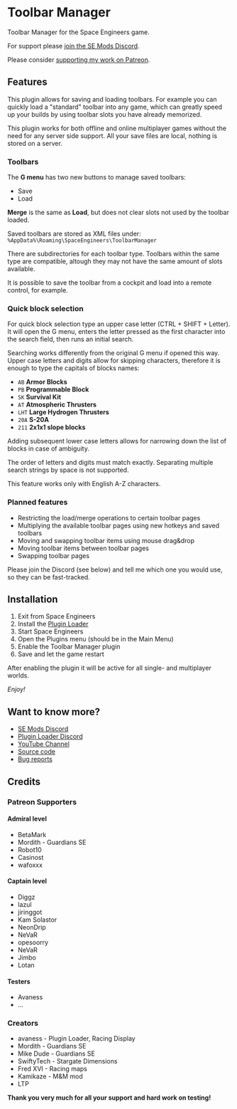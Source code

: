 # Toolbar Manager

Toolbar Manager for the Space Engineers game.

For support please [join the SE Mods Discord](https://discord.gg/PYPFPGf3Ca).

Please consider [supporting my work on Patreon](https://www.patreon.com/semods).

## Features

This plugin allows for saving and loading toolbars. For example you can 
quickly load a "standard" toolbar into any game, which can greatly speed
up your builds by using toolbar slots you have already memorized.

This plugin works for both offline and online multiplayer games without
the need for any server side support. All your save files are local, 
nothing is stored on a server.

### Toolbars

The **G menu** has two new buttons to manage saved toolbars:
- Save
- Load

**Merge** is the same as **Load**, but does not clear slots not used by the toolbar loaded.

Saved toolbars are stored as XML files under: `%AppData%\Roaming\SpaceEngineers\ToolbarManager`

There are subdirectories for each toolbar type. Toolbars within the same type are compatible,
altough they may not have the same amount of slots available.

It is possible to save the toolbar from a cockpit and load into a remote control, for example.

### Quick block selection

For quick block selection type an upper case letter (CTRL + SHIFT + Letter).
It will open the G menu, enters the letter pressed as the first
character into the search field, then runs an initial search.

Searching works differently from the original G menu if opened this way.
Upper case letters and digits allow for skipping characters, 
therefore it is enough to type the capitals of blocks names:

- `AB` **Armor Blocks**
- `PB` **Programmable Block**
- `SK` **Survival Kit**
- `AT` **Atmospheric Thrusters**
- `LHT` **Large Hydrogen Thrusters**
- `20A` **S-20A**
- `211` **2x1x1 slope blocks**

Adding subsequent lower case letters allows for narrowing down
the list of blocks in case of ambiguity. 

The order of letters and digits must match exactly.
Separating multiple search strings by space is not supported.

This feature works only with English A-Z characters.

### Planned features
- Restricting the load/merge operations to certain toolbar pages
- Multiplying the available toolbar pages using new hotkeys and saved toolbars
- Moving and swapping toolbar items using mouse drag&drop
- Moving toolbar items between toolbar pages
- Swapping toolbar pages

Please join the Discord (see below) and tell me which one you would use, 
so they can be fast-tracked.  

## Installation
1. Exit from Space Engineers
2. Install the [Plugin Loader](https://steamcommunity.com/sharedfiles/filedetails/?id=2407984968)
3. Start Space Engineers
4. Open the Plugins menu (should be in the Main Menu)
5. Enable the Toolbar Manager plugin
6. Save and let the game restart

After enabling the plugin it will be active for all single- and multiplayer worlds.

*Enjoy!*

## Want to know more?
- [SE Mods Discord](https://discord.gg/PYPFPGf3Ca)
- [Plugin Loader Discord](https://discord.gg/6ETGRU3CzR)
- [YouTube Channel](https://www.youtube.com/channel/UCc5ar3cW9qoOgdBb1FM_rxQ)
- [Source code](https://github.com/viktor-ferenczi/toolbar-manager)
- [Bug reports](https://discord.gg/x3Z8Ug5YkQ)

## Credits

### Patreon Supporters

#### Admiral level
- BetaMark
- Mordith - Guardians SE
- Robot10
- Casinost
- wafoxxx

#### Captain level
- Diggz
- lazul
- jiringgot
- Kam Solastor
- NeonDrip
- NeVaR
- opesoorry
- NeVaR
- Jimbo
- Lotan

#### Testers
- Avaness
- ...

### Creators
- avaness - Plugin Loader, Racing Display
- Mordith - Guardians SE
- Mike Dude - Guardians SE
- SwiftyTech - Stargate Dimensions
- Fred XVI - Racing maps
- Kamikaze - M&M mod
- LTP

**Thank you very much for all your support and hard work on testing!**